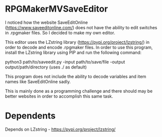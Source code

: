 # RPGMakerMVSaveEditor

I noticed how the website SaveEditOnline (https://www.saveeditonline.com/) does not have the ability to edit switches in .rpgmaker files.
So I decided to make my own editor.

This editor uses the LZstring library (https://pypi.org/project/lzstring/) in order to decode and encode .rpgmaker files.
In order to use this program, install the LZstring library using PIP and run the following command:

python3 path/to/saveedit.py -input path/to/save/file -output output/path/directory (uses ./ as default)

This program does not include the ability to decode variables and item names like SaveEditOnline sadly.

This is mainly done as a programming challenge and there should may be better websites in order to accomplish this same task.

# Dependents
Depends on LZstring - https://pypi.org/project/lzstring/

